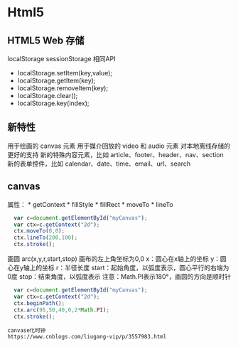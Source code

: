 
# Html5

## HTML5 Web 存储

localStorage sessionStorage
相同API
  * localStorage.setItem(key,value);
  * localStorage.getItem(key);
  * localStorage.removeItem(key);
  * localStorage.clear();
  * localStorage.key(index);


## 新特性

  用于绘画的 canvas 元素
  用于媒介回放的 video 和 audio 元素
  对本地离线存储的更好的支持
  新的特殊内容元素，比如 article、footer、header、nav、section
  新的表单控件，比如 calendar、date、time、email、url、search



## canvas

  属性：
    * getContext
    * fillStyle
    * fillRect
    * moveTo
    * lineTo

```javascript
  var c=document.getElementById("myCanvas");
  var ctx=c.getContext("2d");
  ctx.moveTo(0,0);
  ctx.lineTo(200,100);
  ctx.stroke();
```

  画圆
    arc(x,y,r,start,stop)
      画布的左上角坐标为0,0
        x：圆心在x轴上的坐标
        y：圆心在y轴上的坐标
        r：半径长度
        start：起始角度，以弧度表示，圆心平行的右端为0度
        stop：结束角度，以弧度表示
        注意：Math.PI表示180°，画圆的方向是顺时针
```javascript
  var c=document.getElementById("myCanvas");
  var ctx=c.getContext("2d");
  ctx.beginPath();
  ctx.arc(95,50,40,0,2*Math.PI);
  ctx.stroke();
```


```
canvase化时钟
https://www.cnblogs.com/liugang-vip/p/3557983.html

```



